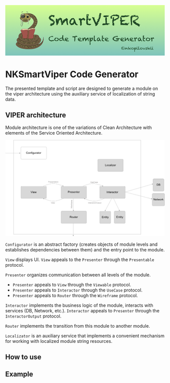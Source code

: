 
![](https://github.com/nkopilovskii/SmartVIPER/blob/master/SmartVIPER_logo.png?raw=true)


# NKSmartViper Code Generator
The presented template and script are designed to generate a module on the viper architecture using the auxiliary service of localization of string data.

## VIPER architecture
Module architecture is one of the variations of Clean Architecture with elements of the Service Oriented Architecture.

![](https://github.com/nkopilovskii/SmartVIPER/blob/master/blockscheme.png?raw=true)

`Configurator`  is an abstract factory (creates objects of module levels and establishes dependencies between them) and the entry point to the module.

`View` displays UI. `View` appeals to the `Presenter` through the `Presentable` protocol.

`Presenter` organizes communication between all levels of the module. 
- `Presenter` appeals to `View` through the `Viewable` protocol. 
- `Presenter` appeals to `Interactor` through the `UseCase` protocol.
- `Presenter` appeals to `Router` through the `Wireframe` protocol.

`Interactor` implements the business logic of the module, interacts with services (DB, Network, etc.). `Interactor` appeals to `Presenter` through the `InteractorOutput` protocol.

`Router` implements the transition from this module to another module.

`Localizator` is an auxiliary service that implements a convenient mechanism for working with localized module string resources.

## How to use

## Example

